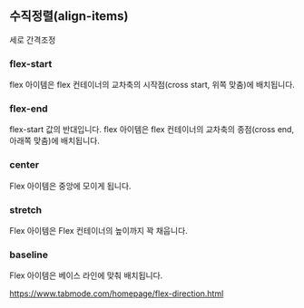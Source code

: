 
## 수직정렬(align-items)

세로 간격조정

### flex-start

flex 아이템은 flex 컨테이너의 교차축의 시작점(cross start, 위쪽 맞춤)에 배치됩니다.
### flex-end

flex-start 값의 반대입니다. flex 아이템은 flex 컨테이너의 교차축의 종점(cross end, 아래쪽 맞춤)에 배치됩니다.

### center

Flex 아이템은 중앙에 모이게 됩니다.

### stretch

Flex 아이템은 Flex 컨테이너의 높이까지 꽉 채웁니다.

### baseline

Flex 아이템은 베이스 라인에 맞춰 배치됩니다.


https://www.tabmode.com/homepage/flex-direction.html
